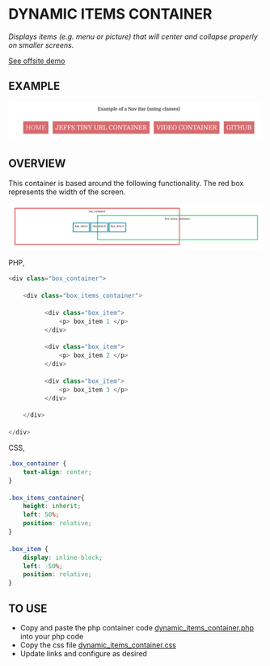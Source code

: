 # DYNAMIC ITEMS CONTAINER

_Displays items (e.g. menu or picture) that will center and collapse properly on
smaller screens._

[See offsite demo](http://www.jeffdecola.com/my-php-containers/index.php?page=dynamic_items_container)

## EXAMPLE

![IMAGE - dynamic_items_container - IMAGE](../../../docs/pics/dynamic_items_container.jpg)

## OVERVIEW

This container is based around the following functionality.
The red box represents the width of the screen.

![IMAGE - dynamic_items_container - IMAGE](../../../docs/pics/dynamic_items_container_wireimage.jpg)

PHP,

```php
<div class="box_container">

    <div class="box_items_container">

          <div class="box_item">
              <p> box_item 1 </p>
          </div>

          <div class="box_item">
              <p> box_item 2 </p>
          </div>

          <div class="box_item">
              <p> box_item 3 </p>
          </div>

    </div>

</div>
```

CSS,

```css
.box_container {
    text-align: center;
}

.box_items_container{
    height: inherit;
    left: 50%;
    position: relative;
}

.box_item {
    display: inline-block;
    left: -50%;
    position: relative;
}
```

## TO USE

* Copy and paste the php container code
  [dynamic_items_container.php](https://github.com/JeffDeCola/my-php-containers/blob/master/my-php-containers/building-blocks/dynamic_items_container/dynamic_items_container.php)
  into your php code
* Copy the css file
  [dynamic_items_container.css](https://github.com/JeffDeCola/my-php-containers/blob/master/my-php-containers/building-blocks/dynamic_items_container/css/dynamic_items_container.css)
* Update links and configure as desired
